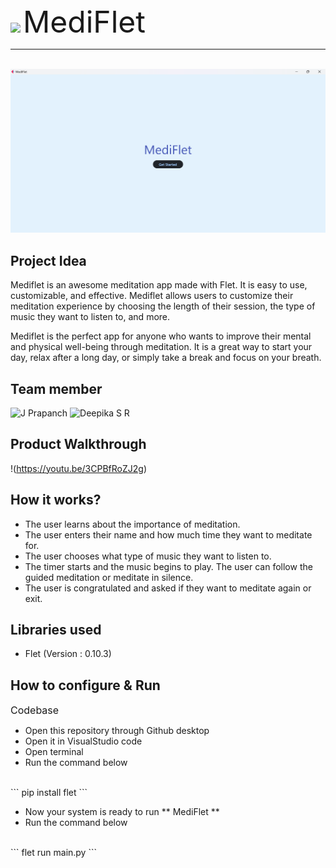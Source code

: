 <img src ="https://user-images.githubusercontent.com/90635335/267082407-4c26e8ac-2dd1-4d75-8e1a-9f7585e3b381.png">
<font size = 7> MediFlet </font>

---
<br>

<img src="mediflet.png">

## Project Idea
Mediflet is an awesome meditation app made with Flet. It is easy to use, customizable, and effective. Mediflet allows users to customize their meditation experience by choosing the length of their session, the type of music they want to listen to, and more.

Mediflet is the perfect app for anyone who wants to improve their mental and physical well-being through meditation. It is a great way to start your day, relax after a long day, or simply take a break and focus on your breath.

## Team member
![J Prapanch](https://github.com/prapanch07)
![Deepika S R](https://github.com/DeepikaSR4)

## Product Walkthrough

!(https://youtu.be/3CPBfRoZJ2g)

## How it works?

- The user learns about the importance of meditation.
- The user enters their name and how much time they want to meditate for.
- The user chooses what type of music they want to listen to.
- The timer starts and the music begins to play. The user can follow the guided meditation or meditate in silence.
- The user is congratulated and asked if they want to meditate again or exit.

## Libraries used

- Flet (Version : 0.10.3)

## How to configure & Run

<font size=3> Codebase </font>
- Open this repository through Github desktop
- Open it in VisualStudio code
- Open terminal
- Run the command below
<br>
``` pip install flet ```

- Now your system is ready to run ** MediFlet **
- Run the command below
<br>
``` flet run main.py ```
